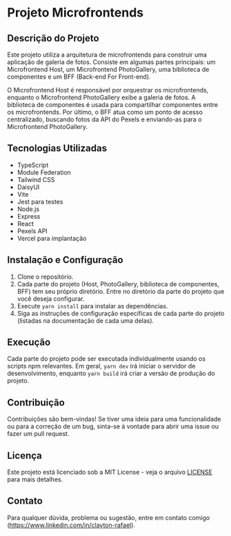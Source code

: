 # Projeto Microfrontends

## Descrição do Projeto

Este projeto utiliza a arquitetura de microfrontends para construir uma aplicação de galeria de fotos. Consiste em algumas partes principais: um Microfrontend Host, um Microfrontend PhotoGallery, uma biblioteca de componentes e um BFF (Back-end For Front-end).

O Microfrontend Host é responsável por orquestrar os microfrontends, enquanto o Microfrontend PhotoGallery exibe a galeria de fotos. A biblioteca de componentes é usada para compartilhar componentes entre os microfrontends. Por último, o BFF atua como um ponto de acesso centralizado, buscando fotos da API do Pexels e enviando-as para o Microfrontend PhotoGallery.

## Tecnologias Utilizadas

- TypeScript
- Module Federation
- Tailwind CSS
- DaisyUI
- Vite
- Jest para testes
- Node.js
- Express
- React
- Pexels API
- Vercel para implantação

## Instalação e Configuração

1. Clone o repositório.
2. Cada parte do projeto (Host, PhotoGallery, biblioteca de componentes, BFF) tem seu próprio diretório. Entre no diretório da parte do projeto que você deseja configurar.
3. Execute `yarn install` para instalar as dependências.
4. Siga as instruções de configuração específicas de cada parte do projeto (listadas na documentação de cada uma delas).

## Execução

Cada parte do projeto pode ser executada individualmente usando os scripts npm relevantes. Em geral, `yarn dev` irá iniciar o servidor de desenvolvimento, enquanto `yarn build` irá criar a versão de produção do projeto.

## Contribuição

Contribuições são bem-vindas! Se tiver uma ideia para uma funcionalidade ou para a correção de um bug, sinta-se à vontade para abrir uma issue ou fazer um pull request.

## Licença

Este projeto está licenciado sob a MIT License - veja o arquivo [LICENSE](LICENSE) para mais detalhes.

## Contato

Para qualquer dúvida, problema ou sugestão, entre em contato comigo (https://www.linkedin.com/in/clayton-rafael).
